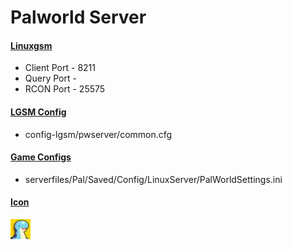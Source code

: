 # Palworld Server
#### [Linuxgsm](https://linuxgsm.com/servers/pwserver/)
  * Client Port - 8211
  * Query Port - 
  * RCON Port - 25575
  
#### [LGSM Config](https://github.com/GameServerManagers/LinuxGSM/tree/master/lgsm/config-default/config-lgsm/pwserver)
  * config-lgsm/pwserver/common.cfg

#### [Game Configs](https://github.com/GameServerManagers/Game-Server-Configs/tree/main/pw)
  * serverfiles/Pal/Saved/Config/LinuxServer/PalWorldSettings.ini

#### [Icon](../icons/pw-icon.png)
![](../icons/pw-icon.png)